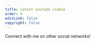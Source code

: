 ```yaml
---
title: Latest youtube videos
order: 4
editLink: false
copyright: false
---
```


<div class="my-6">
  <YouTubeVideos />
</div>

<!-- Contact Me -->
<div class="border-round-md vp-feature-item" id="contact">
  <div>
    <div class="text-center py-4">
      <div class="my-4 text-md">Connect with me on other social networks!</div>
    </div>
    <div class="flex flex-row justify-content-end flex-wrap gap-4 mx-6 mb-6">
      <a
        v-for="(socialElement, socialIndex) in social"
        :key="socialIndex"
        :href="socialElement.url"
        target="_blank"
        class="flex flex-row gap-2"
        >
        <i :class="socialElement.icon" style="font-size: 1rem"></i>
        </a>
    </div>
  </div>
</div>

<script setup lanf="ts">
  import { ref, onMounted } from 'vue';

  const social= [
    { label: 'linkedin', icon: 'pi pi-linkedin', url: 'https://www.linkedin.com/in/jiwanghosal/' },
    { label: 'youtube', icon: 'pi pi-youtube', url: 'https://www.youtube.com/@stackseekers' },
    { label: 'stackoverflow', icon: 'pi pi-chart-bar', url: 'https://stackoverflow.com/users/10376224/stchr?tab=profile' },
    { label: 'Instagram', icon: 'pi pi-instagram', url: 'https://www.instagram.com/jiwan_ghosal/' },
  ]
</script>
